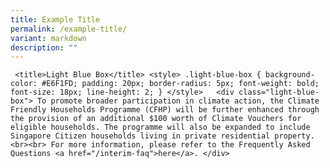 ```yaml
---
title: Example Title
permalink: /example-title/
variant: markdown
description: ""
---
```

     <title>Light Blue Box</title> <style> .light-blue-box { background-color: #E6F1FD; padding: 20px; border-radius: 5px; font-weight: bold; font-size: 18px; line-height: 2; } </style>   <div class="light-blue-box"> To promote broader participation in climate action, the Climate Friendly Households Programme (CFHP) will be further enhanced through the provision of an additional $100 worth of Climate Vouchers for eligible households. The programme will also be expanded to include Singapore Citizen households living in private residential property. <br><br> For more information, please refer to the Frequently Asked Questions <a href="/interim-faq">here</a>. </div>  